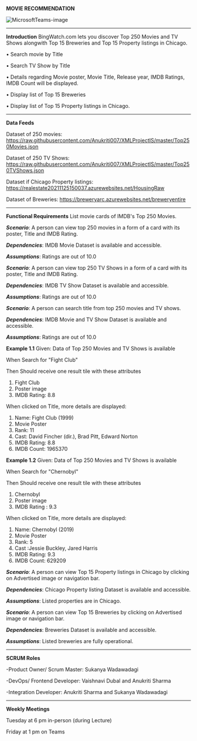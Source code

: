 **MOVIE RECOMMENDATION**

![MicrosoftTeams-image](https://user-images.githubusercontent.com/90084383/140229869-7ca45c4f-bcdb-4a42-b3d1-1f158f25d1ab.png)
________________________________________
**Introduction**
BingWatch.com lets you discover Top 250 Movies and TV Shows alongwith Top 15 Breweries and Top 15 Property listings in Chicago.

•	Search movie by Title

•	Search TV Show by Title

•	Details regarding Movie poster, Movie Title, Release year, IMDB Ratings, IMDB Count will be displayed.

•	Display list of Top 15 Breweries

•	Display list of Top 15 Property listings in Chicago.

________________________________________

**Data Feeds**

Dataset of 250 movies: https://raw.githubusercontent.com/Anukriti007/XMLProjectIS/master/Top250Movies.json

Dataset of 250 TV Shows: https://raw.githubusercontent.com/Anukriti007/XMLProjectIS/master/Top250TVShows.json

Dataset if Chicago Property listings: https://realestate20211125150037.azurewebsites.net/HousingRaw

Dataset of Breweries: https://breweryarc.azurewebsites.net/breweryentire
________________________________________
**Functional Requirements**
List movie cards of IMDB's Top 250 Movies.

**_Scenario_**: A person can view top 250 movies in a form of a card with its poster, Title and IMDB Rating.

**_Dependencies_**: IMDB Movie Dataset is available and accessible.

**_Assumptions_**: Ratings are out of 10.0


**_Scenario_**: A person can view top 250 TV Shows in a form of a card with its poster, Title and IMDB Rating.

**_Dependencies_**: IMDB TV Show Dataset is available and accessible.

**_Assumptions_**: Ratings are out of 10.0


**_Scenario_**: A person can search title from top 250 movies and TV shows.

**_Dependencies_**: IMDB Movie and TV Show Dataset is available and accessible.

**_Assumptions_**: Ratings are out of 10.0


**Example 1.1**
Given: Data of Top 250 Movies and TV Shows is available

When Search for "Fight Club"

Then Should receive one result tile with these attributes
1.	Fight Club
2.	Poster image
3.	IMDB Rating: 8.8

When clicked on Title, more details are displayed: 
1. Name: Fight Club (1999)
2. Movie Poster
3. Rank: 11
4. Cast: David Fincher (dir.), Brad Pitt, Edward Norton
5. IMDB Rating: 8.8
6. IMDB Count: 1965370


**Example 1.2**
Given: Data of Top 250 Movies and TV Shows is available

When Search for "Chernobyl"

Then Should receive one result tile with these attributes
1.	Chernobyl
2.	Poster image 
3.	IMDB Rating : 9.3

When clicked on Title, more details are displayed: 
1. Name: Chernobyl (2019)
2. Movie Poster
3. Rank: 5
4. Cast :Jessie Buckley, Jared Harris
5. IMDB Rating: 9.3
6. IMDB Count: 629209


**_Scenario_**: A person can view Top 15 Property listings in Chicago by clicking on Advertised image or navigation bar.

**_Dependencies_**: Chicago Property listing Dataset is available and accessible.

**_Assumptions_**: Listed properties are in Chicago.


**_Scenario_**: A person can view Top 15 Breweries by clicking on Advertised image or navigation bar.

**_Dependencies_**: Breweries Dataset is available and accessible.

**_Assumptions_**: Listed breweries are fully operational.

________________________________________
**SCRUM Roles**

-Product Owner/ Scrum Master: Sukanya Wadawadagi

-DevOps/ Frontend Developer: Vaishnavi Dubal and Anukriti Sharma

-Integration Developer: Anukriti Sharma and Sukanya Wadawadagi
________________________________________
**Weekly Meetings**

Tuesday at 6 pm in-person (during Lecture)

Friday at 1 pm on Teams

